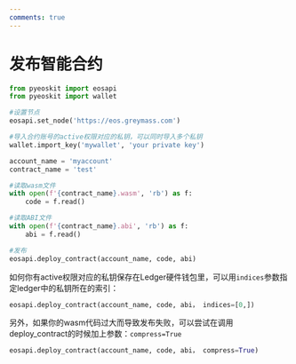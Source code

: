 ```yaml
---
comments: true
---
```


# 发布智能合约

```python
from pyeoskit import eosapi
from pyeoskit import wallet

#设置节点
eosapi.set_node('https://eos.greymass.com')

#导入合约账号的active权限对应的私钥，可以同时导入多个私钥
wallet.import_key('mywallet', 'your private key')

account_name = 'myaccount'
contract_name = 'test'

#读取wasm文件
with open(f'{contract_name}.wasm', 'rb') as f:
    code = f.read()

#读取ABI文件
with open(f'{contract_name}.abi', 'rb') as f:
    abi = f.read()

#发布
eosapi.deploy_contract(account_name, code, abi)
```

如何你有active权限对应的私钥保存在Ledger硬件钱包里，可以用`indices`参数指定ledger中的私钥所在的索引：

```python
eosapi.deploy_contract(account_name, code, abi， indices=[0,])
```

另外，如果你的wasm代码过大而导致发布失败，可以尝试在调用deploy_contract的时候加上参数：`compress=True`

```python
eosapi.deploy_contract(account_name, code, abi， compress=True)
```
